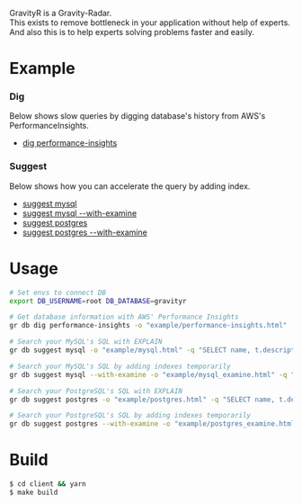 GravityR is a Gravity-Radar.  
This exists to remove bottleneck in your application without help of experts.  
And also this is to help experts solving problems faster and easily.  

# Example

### Dig

Below shows slow queries by digging database's history from AWS's PerformanceInsights.  

* [dig performance-insights](https://mrasu.github.io/GravityR/performance-insights.html)

### Suggest

Below shows how you can accelerate the query by adding index.

* [suggest mysql](https://mrasu.github.io/GravityR/mysql.html)
* [suggest mysql --with-examine](https://mrasu.github.io/GravityR/mysql_examine.html)
* [suggest postgres](https://mrasu.github.io/GravityR/postgres.html)
* [suggest postgres --with-examine](https://mrasu.github.io/GravityR/postgres_examine.html)

# Usage
```sh
# Set envs to connect DB
export DB_USERNAME=root DB_DATABASE=gravityr

# Get database information with AWS' Performance Insights
gr db dig performance-insights -o "example/performance-insights.html"

# Search your MySQL's SQL with EXPLAIN
gr db suggest mysql -o "example/mysql.html" -q "SELECT name, t.description FROM users INNER JOIN todos AS t ON users.id = t.user_id WHERE users.name = 'foo'"

# Search your MySQL's SQL by adding indexes temporarily
gr db suggest mysql --with-examine -o "example/mysql_examine.html" -q "SELECT name, t.description FROM users INNER JOIN todos AS t ON users.id = t.user_id WHERE users.name = 'foo'"

# Search your PostgreSQL's SQL with EXPLAIN
gr db suggest postgres -o "example/postgres.html" -q "SELECT name, t.description FROM users INNER JOIN todos AS t ON users.id = t.user_id WHERE users.name = 'foo'"

# Search your PostgreSQL's SQL by adding indexes temporarily
gr db suggest postgres --with-examine -o "example/postgres_examine.html" -q "SELECT name, t.description FROM users INNER JOIN todos AS t ON users.id = t.user_id WHERE users.name = 'foo'"
```

# Build
```sh
$ cd client && yarn
$ make build
```
